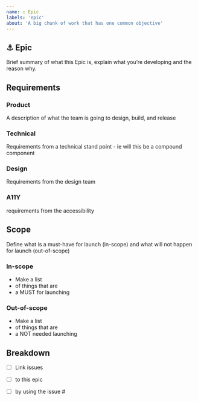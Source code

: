 ```yaml
---
name: ⚓️ Epic
labels: 'epic'
about: 'A big chunk of work that has one common objective'
---
```


## ⚓️ Epic
Brief summary of what this Epic is, explain what you’re developing and the reason why.

## Requirements

   ### Product
   A description of what the team is going to design, build, and release

  ### Technical
  Requirements from a technical stand point - ie will this be a compound component

  ### Design
  Requirements from the design team

  ### A11Y
  requirements from the accessibility 


## Scope
Define what is a must-have for launch (in-scope) and what will not happen for launch (out-of-scope)

  ### In-scope
  - Make a list
  - of things that are
  - a MUST for launching

  ### Out-of-scope
  - Make a list
  - of things that are
  - a NOT needed launching

## Breakdown

- [ ] Link issues 
- [ ] to this epic
- [ ] by using the issue #

